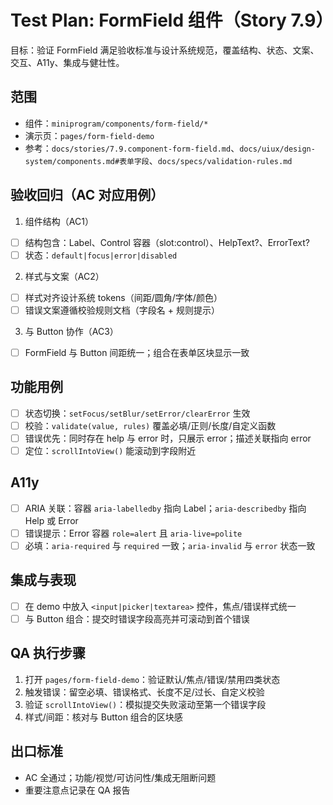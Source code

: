 # Test Plan: FormField 组件（Story 7.9）

目标：验证 FormField 满足验收标准与设计系统规范，覆盖结构、状态、文案、交互、A11y、集成与健壮性。

## 范围
- 组件：`miniprogram/components/form-field/*`
- 演示页：`pages/form-field-demo`
- 参考：`docs/stories/7.9.component-form-field.md`、`docs/uiux/design-system/components.md#表单字段`、`docs/specs/validation-rules.md`

## 验收回归（AC 对应用例）
1) 组件结构（AC1）
- [ ] 结构包含：Label、Control 容器（slot:control）、HelpText?、ErrorText?
- [ ] 状态：`default|focus|error|disabled`

2) 样式与文案（AC2）
- [ ] 样式对齐设计系统 tokens（间距/圆角/字体/颜色）
- [ ] 错误文案遵循校验规则文档（字段名 + 规则提示）

3) 与 Button 协作（AC3）
- [ ] FormField 与 Button 间距统一；组合在表单区块显示一致

## 功能用例
- [ ] 状态切换：`setFocus/setBlur/setError/clearError` 生效
- [ ] 校验：`validate(value, rules)` 覆盖必填/正则/长度/自定义函数
- [ ] 错误优先：同时存在 help 与 error 时，只展示 error；描述关联指向 error
- [ ] 定位：`scrollIntoView()` 能滚动到字段附近

## A11y
- [ ] ARIA 关联：容器 `aria-labelledby` 指向 Label；`aria-describedby` 指向 Help 或 Error
- [ ] 错误提示：Error 容器 `role=alert` 且 `aria-live=polite`
- [ ] 必填：`aria-required` 与 `required` 一致；`aria-invalid` 与 `error` 状态一致

## 集成与表现
- [ ] 在 demo 中放入 `<input|picker|textarea>` 控件，焦点/错误样式统一
- [ ] 与 Button 组合：提交时错误字段高亮并可滚动到首个错误

## QA 执行步骤
1. 打开 `pages/form-field-demo`：验证默认/焦点/错误/禁用四类状态
2. 触发错误：留空必填、错误格式、长度不足/过长、自定义校验
3. 验证 `scrollIntoView()`：模拟提交失败滚动至第一个错误字段
4. 样式/间距：核对与 Button 组合的区块感

## 出口标准
- AC 全通过；功能/视觉/可访问性/集成无阻断问题
- 重要注意点记录在 QA 报告

